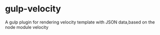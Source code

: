 gulp-velocity
=============

A gulp plugin for rendering velocity template with JSON data,based on the node module velocity
